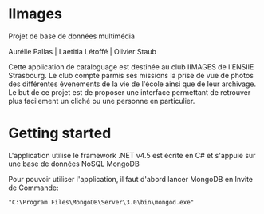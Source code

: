 # IImages
Projet de base de données multimédia

Aurélie Pallas | Laetitia Létoffé | Olivier Staub

Cette application de cataloguage est destinée au club IIMAGES de l'ENSIIE Strasbourg. Le club compte parmis ses missions la prise de vue de photos des différentes évenements de la vie de l'école ainsi que de leur archivage.
Le but de ce projet est de proposer une interface permettant de retrouver plus facilement un cliché ou une personne en particulier.

# Getting started

L'application utilise le framework .NET v4.5 est écrite en C# et s'appuie sur une base de données NoSQL MongoDB 

Pour pouvoir utiliser l'application, il faut d'abord lancer MongoDB en Invite de Commande:

` "C:\Program Files\MongoDB\Server\3.0\bin\mongod.exe"
`
